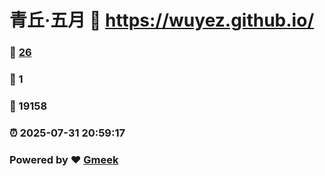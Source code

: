 # 青丘·五月 :link: https://wuyez.github.io/ 
### :page_facing_up: [26](https://wuyez.github.io//tag.html) 
### :speech_balloon: 1 
### :hibiscus: 19158 
### :alarm_clock: 2025-07-31 20:59:17 
### Powered by :heart: [Gmeek](https://github.com/Meekdai/Gmeek)
